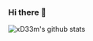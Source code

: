 ### Hi there 👋

![xD33m's github stats](https://github-readme-stats-git-master-lucaskeller.vercel.app/api?username=xD33m&show_icons=true&hide=stars,contribs)
